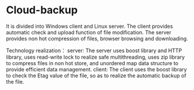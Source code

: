# Cloud-backup

It is divided into Windows client and Linux server.
The client provides automatic check and upload function of file modification.
The server provides non hot compression of files, browser browsing and downloading.

Technology realization：
server: The server uses boost library and HTTP library, uses read-write lock to realize safe multithreading, uses zip library to compress 
files in non hot store, and unordered map data structure to provide efficient data management.
client: The client uses the boost library to check the Etag value of the file, so as to realize the automatic backup of the file.

